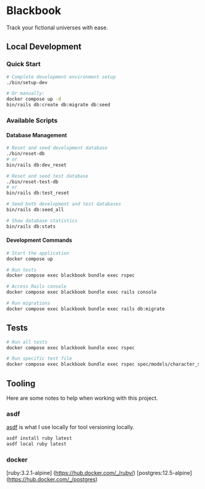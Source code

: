 # Blackbook
Track your fictional universes with ease.

## Local Development

### Quick Start
```bash
# Complete development environment setup
./bin/setup-dev

# Or manually:
docker compose up -d
bin/rails db:create db:migrate db:seed
```

### Available Scripts

#### Database Management
```bash
# Reset and seed development database
./bin/reset-db
# or
bin/rails db:dev_reset

# Reset and seed test database
./bin/reset-test-db
# or
bin/rails db:test_reset

# Seed both development and test databases
bin/rails db:seed_all

# Show database statistics
bin/rails db:stats
```

#### Development Commands
```bash
# Start the application
docker compose up

# Run tests
docker compose exec blackbook bundle exec rspec

# Access Rails console
docker compose exec blackbook bundle exec rails console

# Run migrations
docker compose exec blackbook bundle exec rails db:migrate
```

## Tests

```bash
# Run all tests
docker compose exec blackbook bundle exec rspec

# Run specific test file
docker compose exec blackbook bundle exec rspec spec/models/character_spec.rb
```

## Tooling
Here are some notes to help when working with this project.

### asdf
[asdf](https://asdf-vm.com/) is what I use locally for tool versioning locally.

```bash
asdf install ruby latest
asdf local ruby latest
```

### docker

[ruby:3.2.1-alpine] (https://hub.docker.com/_/ruby/)
[postgres:12.5-alpine] (https://hub.docker.com/_/postgres)
